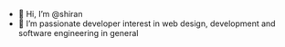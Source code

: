 - 👋 Hi, I’m @shiran
- 👀 I’m passionate developer interest in web design, development and software engineering in general 


<!---
shiran1/shiran1 is a ✨ special ✨ repository because its `README.md` (this file) appears on your GitHub profile.
You can click the Preview link to take a look at your changes.
--->
